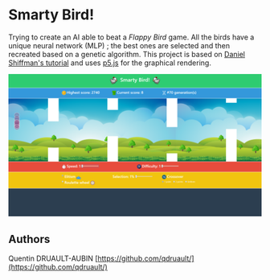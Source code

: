 # Smarty Bird!

Trying to create an AI able to beat a *Flappy Bird* game. All the birds have a unique neural network (MLP) ; the best ones are selected and then recreated based on a genetic algorithm. This project is based on [Daniel Shiffman's tutorial](https://github.com/CodingTrain/Toy-Neural-Network-JS/tree/master/examples/neuroevolution-flappybird) and uses [p5.js](https://p5js.org/) for the graphical rendering.

![Smarty Bird! screenshot](https://github.com/qdruault/Smarty-Bird/blob/master/img/screenshot.png "Smarty Bird! screenshot")

## Authors

Quentin DRUAULT-AUBIN
[https://github.com/qdruault/](https://github.com/qdruault/)
